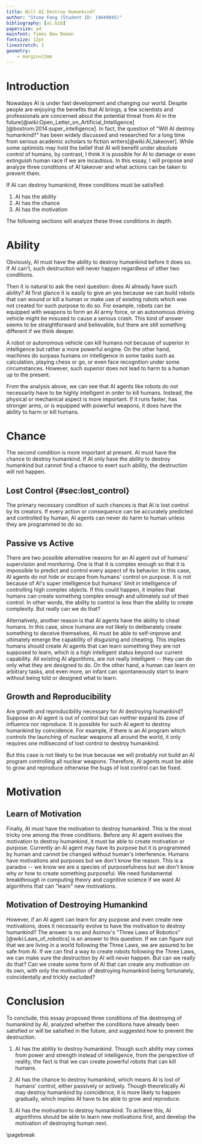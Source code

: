 ```yaml
---
title: Will AI Destroy Humankind?
author: "Stone Fang (Student ID: 19049045)" 
bibliography: [ai.bib]
papersize: a4
mainfont: Times New Roman
fontsize: 12pt
linestretch: 1
geometry:
    - margin=23mm
---
```


# Introduction

Nowadays AI is under fast development and changing our world. Despite people are enjoying the benefits that AI brings, a few scientists and professionals are concerned about the potential threat from AI in the future[@wiki:Open_Letter_on_Artificial_Intelligence][@bostrom:2014:super_intelligence]. In fact, the question of "Will AI destroy humankind?" has been widely discussed and researched for a long time from serious academic scholars to fiction writers[@wiki:AI_takeover]. While some optimists may hold the belief that AI will benefit under absolute control of humans, by contrast, I think it is possible for AI to damage or even extinguish human race if we are incautious. In this essay, I will propose and analyze three conditions of AI takeover and what actions can be taken to prevent them.

If AI can destroy humankind, three conditions must be satisfied:

1. AI has the ability
2. AI has the chance
3. AI has the motivation

The following sections will analyze these three conditions in depth.

# Ability

Obviously, AI must have the ability to destroy humankind before it does so. If AI can't, such destruction will never happen regardless of other two conditions. 

Then it is natural to ask the next question: does AI already have such ability? At first glance it is easily to give an yes because we can build robots that can wound or kill a human or make use of existing robots which was not created for such purpose to do so. For example, robots can be equipped with weapons to form an AI army force, or an autonomous driving vehicle might be misused to cause a serious crash. This kind of answer seems to be straightforward and believable, but there are still something different if we think deeper.

A robot or autonomous vehicle can kill humans not because of superior in intelligence but rather a more powerful engine. On the other hand, machines do surpass humans on intelligence in some tasks such as calculation, playing chess or go, or even face recognition under some circumstances. However, such superior does not lead to harm to a human up to the present. 

From the analysis above, we can see that AI agents like robots do not necessarily have to be highly intelligent in order to kill humans. Instead, the physical or mechanical aspect is more important. If it runs faster, has stronger arms, or is equipped with powerful weapons, it does have the ability to harm or kill humans.

# Chance

The second condition is more important at present. AI must have the chance to destroy humankind. If AI only have the ability to destroy humankind but cannot find a chance to exert such ability, the destruction will not happen. 

## Lost Control {#sec:lost_control}

The primary necessary condition of such chances is that AI is lost control by its creators. If every action or consequence can be accurately predicted and controlled by human, AI agents can never do harm to human unless they are programmed to do so.

## Passive vs Active

There are two possible alternative reasons for an AI agent out of humans' supervision and monitoring. One is that it is complex enough so that it is impossible to predict and control every aspect of its behavior. In this case, AI agents do not hide or escape from humans' control on purpose. It is not because of AI's super intelligence but humans' limit in intelligence of controlling high complex objects. If this could happen, it implies that humans can create something complex enough and ultimately out of their control. In other words, the ability to control is less than the ability to create complexity. But really can we do that?

Alternatively, another reason is that AI agents have the ability to cheat humans. In this case, since humans are not likely to deliberately create something to deceive themselves, AI must be able to self-improve and ultimately emerge the capability of disguising and cheating. This implies humans should create AI agents that can learn something they are not supposed to learn, which is a high intelligent status beyond our current capability. All existing AI algorithms, are not really intelligent -- they can do only what they are designed to do. On the other hand, a human can learn on arbitrary tasks, and even more, an infant can spontaneously start to learn without being told or designed what to learn. 

## Growth and Reproducibility

Are growth and reproducibility necessary for AI destroying humankind? Suppose an AI agent is out of control but can neither expand its zone of influence nor reproduce. It is possible for such AI agent to destroy humankind by coincidence. For example, if there is an AI program which controls the launching of nuclear weapons all around the world, it only requires one millisecond of lost control to destroy humankind. 

But this case is not likely to be true because we will probably not build an AI program controlling all nuclear weapons. Therefore, AI agents must be able to grow and reproduce otherwise the bugs of lost control can be fixed. 

# Motivation

## Learn of Motivation

Finally, AI must have the motivation to destroy humankind. This is the most tricky one among the three conditions. Before any AI agent evolves the motivation to destroy humankind, it must be able to create motivation or purpose. Currently an AI agent may have its purpose but it is programmed by human and cannot be changed without human's interference. Humans have motivations and purposes but we don't know the reason. This is a paradox -- we know we are a species of purposefulness but we don't know why or how to create something purposeful. We need fundamental breakthrough in computing theory and cognitive science if we want AI algorithms that can "learn" new motivations.

## Motivation of Destroying Humankind

However, if an AI agent can learn for any purpose and even create new motivations, does it necessarily evolve to have the motivation to destroy humankind? The answer is no and Asimov's "Three Laws of Robotics"[@wiki:Laws_of_robotics] is an answer to this question. If we can figure out that we are living in a world following the Three Laws, we are assured to be safe from AI. If we can find a way to create robots following the Three Laws, we can make sure the destruction by AI will never happen. But can we really do that? Can we create some form of AI that can create any motivation on its own, with only the motivation of destroying humankind being fortunately, coincidentally and trickly excluded?

# Conclusion

To conclude, this essay proposed three conditions of the destroying of humankind by AI, analyzed whether the conditions have already been satisfied or will be satisfied in the future, and suggested how to prevent the destruction.

1. AI has the ability to destroy humankind. Though such ability may comes from power and strength instead of intelligence, from the perspective of reality, the fact is that we can create powerful robots that can kill humans.

2. AI has the chance to destroy humankind, which means AI is lost of humans' control, either passively or actively. Though theoretically AI may destroy humankind by coincidence, it is more likely to happen gradually, which implies AI have to be able to grow and reproduce.

3. AI has the motivation to destroy humankind. To achieve this, AI algorithms should be able to learn new motivations first, and develop the motivation of destroying human next.

\pagebreak

